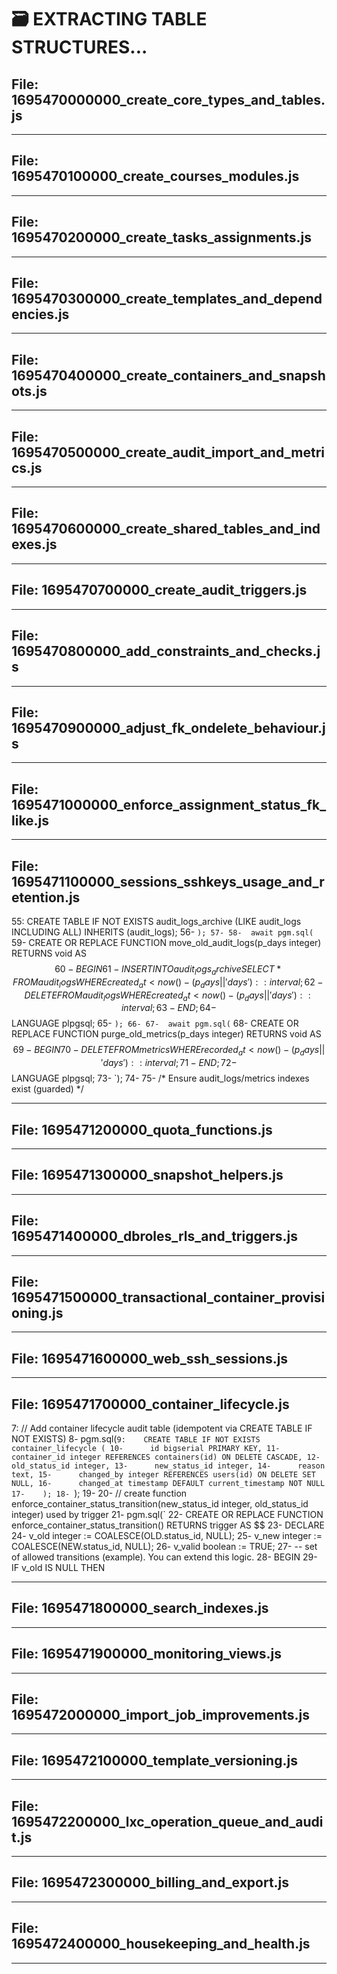 🗃️  EXTRACTING TABLE STRUCTURES...
=================================

## File: 1695470000000_create_core_types_and_tables.js


---

## File: 1695470100000_create_courses_modules.js


---

## File: 1695470200000_create_tasks_assignments.js


---

## File: 1695470300000_create_templates_and_dependencies.js


---

## File: 1695470400000_create_containers_and_snapshots.js


---

## File: 1695470500000_create_audit_import_and_metrics.js


---

## File: 1695470600000_create_shared_tables_and_indexes.js


---

## File: 1695470700000_create_audit_triggers.js


---

## File: 1695470800000_add_constraints_and_checks.js


---

## File: 1695470900000_adjust_fk_ondelete_behaviour.js


---

## File: 1695471000000_enforce_assignment_status_fk_like.js


---

## File: 1695471100000_sessions_sshkeys_usage_and_retention.js

55:    CREATE TABLE IF NOT EXISTS audit_logs_archive (LIKE audit_logs INCLUDING ALL) INHERITS (audit_logs);
56-  `);
57-
58-  await pgm.sql(`
59-    CREATE OR REPLACE FUNCTION move_old_audit_logs(p_days integer) RETURNS void AS $$
60-    BEGIN
61-      INSERT INTO audit_logs_archive SELECT * FROM audit_logs WHERE created_at < now() - (p_days || ' days')::interval;
62-      DELETE FROM audit_logs WHERE created_at < now() - (p_days || ' days')::interval;
63-    END;
64-    $$ LANGUAGE plpgsql;
65-  `);
66-
67-  await pgm.sql(`
68-    CREATE OR REPLACE FUNCTION purge_old_metrics(p_days integer) RETURNS void AS $$
69-    BEGIN
70-      DELETE FROM metrics WHERE recorded_at < now() - (p_days || ' days')::interval;
71-    END;
72-    $$ LANGUAGE plpgsql;
73-  `);
74-
75-  /* Ensure audit_logs/metrics indexes exist (guarded) */

---

## File: 1695471200000_quota_functions.js


---

## File: 1695471300000_snapshot_helpers.js


---

## File: 1695471400000_dbroles_rls_and_triggers.js


---

## File: 1695471500000_transactional_container_provisioning.js


---

## File: 1695471600000_web_ssh_sessions.js


---

## File: 1695471700000_container_lifecycle.js

7:  // Add container lifecycle audit table (idempotent via CREATE TABLE IF NOT EXISTS)
8-  pgm.sql(`
9:    CREATE TABLE IF NOT EXISTS container_lifecycle (
10-      id bigserial PRIMARY KEY,
11-      container_id integer REFERENCES containers(id) ON DELETE CASCADE,
12-      old_status_id integer,
13-      new_status_id integer,
14-      reason text,
15-      changed_by integer REFERENCES users(id) ON DELETE SET NULL,
16-      changed_at timestamp DEFAULT current_timestamp NOT NULL
17-    );
18-  `);
19-
20-  // create function enforce_container_status_transition(new_status_id integer, old_status_id integer) used by trigger
21-  pgm.sql(`
22-    CREATE OR REPLACE FUNCTION enforce_container_status_transition() RETURNS trigger AS $$
23-    DECLARE
24-      v_old integer := COALESCE(OLD.status_id, NULL);
25-      v_new integer := COALESCE(NEW.status_id, NULL);
26-      v_valid boolean := TRUE;
27-      -- set of allowed transitions (example). You can extend this logic.
28-    BEGIN
29-      IF v_old IS NULL THEN

---

## File: 1695471800000_search_indexes.js


---

## File: 1695471900000_monitoring_views.js


---

## File: 1695472000000_import_job_improvements.js


---

## File: 1695472100000_template_versioning.js


---

## File: 1695472200000_lxc_operation_queue_and_audit.js


---

## File: 1695472300000_billing_and_export.js


---

## File: 1695472400000_housekeeping_and_health.js


---

